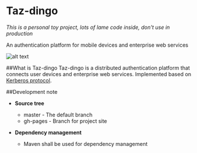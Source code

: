 Taz-dingo
=========
*This is a personal toy project, lots of lame code inside, don't use in production*

An authentication platform for mobile devices and enterprise web services

![alt text](http://wow.zamimg.com/images/hearthstone/cards/enus/animated/CS2_179_premium.gif "Taz Dingo!!")

##What is Taz-dingo
Taz-dingo is a distributed authentication platform that connects user devices and enterprise web services.
Implemented based on [Kerberos protocol](https://en.wikipedia.org/wiki/Kerberos_(protocol)).

##Development note
* **Source tree**
	* master - The default branch
	* gh-pages - Branch for project site

* **Dependency management**
	* Maven shall be used for dependency management
